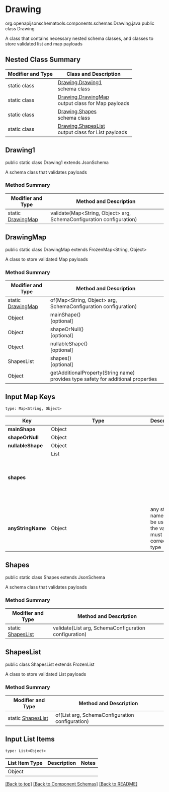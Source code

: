 # Drawing
org.openapijsonschematools.components.schemas.Drawing.java
public class Drawing

A class that contains necessary nested schema classes, and classes to store validated list and map payloads

## Nested Class Summary
| Modifier and Type | Class and Description |
| ----------------- | ---------------------- |
| static class | [Drawing.Drawing1](#drawing1)<br> schema class |
| static class | [Drawing.DrawingMap](#drawingmap)<br> output class for Map payloads |
| static class | [Drawing.Shapes](#shapes)<br> schema class |
| static class | [Drawing.ShapesList](#shapeslist)<br> output class for List payloads |

## Drawing1
public static class Drawing1
extends JsonSchema

A schema class that validates payloads

### Method Summary
| Modifier and Type | Method and Description |
| ----------------- | ---------------------- |
| static [DrawingMap](#drawingmap) | validate(Map<String, Object> arg, SchemaConfiguration configuration) |

## DrawingMap
public static class DrawingMap
extends FrozenMap<String, Object>

A class to store validated Map payloads

### Method Summary
| Modifier and Type | Method and Description |
| ----------------- | ---------------------- |
| static [DrawingMap](#drawingmap) | of(Map<String, Object> arg, SchemaConfiguration configuration) |
| Object | mainShape()<br>[optional] |
| Object | shapeOrNull()<br>[optional] |
| Object | nullableShape()<br>[optional] |
| ShapesList | shapes()<br>[optional] |
| Object | getAdditionalProperty(String name)<br>provides type safety for additional properties |

## Input Map Keys
```
type: Map<String, Object>
```
| Key | Type |  Description | Notes |
| --- | ---- | ------------ | ----- |
| **mainShape** | Object |  | [optional] |
| **shapeOrNull** | Object |  | [optional] |
| **nullableShape** | Object |  | [optional] |
| **shapes** | List<Object> |  | [optional] |
| **anyStringName** | Object | any string name can be used but the value must be the correct type | [optional] |

## Shapes
public static class Shapes
extends JsonSchema

A schema class that validates payloads

### Method Summary
| Modifier and Type | Method and Description |
| ----------------- | ---------------------- |
| static [ShapesList](#shapeslist) | validate(List<Object> arg, SchemaConfiguration configuration) |

## ShapesList
public class ShapesList
extends FrozenList<Object>

A class to store validated List payloads

### Method Summary
| Modifier and Type | Method and Description |
| ----------------- | ---------------------- |
| static [ShapesList](#shapeslist) | of(List<Object> arg, SchemaConfiguration configuration) |

## Input List Items
```
type: List<Object>
```
List Item Type | Description | Notes
-------------------- | ------------- | -------------
Object |  |

[[Back to top]](#top) [[Back to Component Schemas]](../../../README.md#Component-Schemas) [[Back to README]](../../../README.md)
